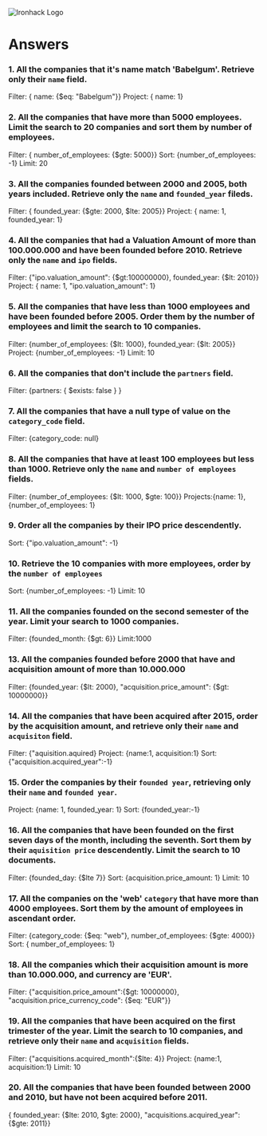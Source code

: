 ![Ironhack Logo](https://i.imgur.com/1QgrNNw.png)

# Answers

### 1. All the companies that it's name match 'Babelgum'. Retrieve only their `name` field.

Filter: { name: {\$eq: "Babelgum"}}
Project: { name: 1}

### 2. All the companies that have more than 5000 employees. Limit the search to 20 companies and sort them by **number of employees**.

Filter: { number_of_employees: {\$gte: 5000}}
Sort: {number_of_employees: -1}
Limit: 20

### 3. All the companies founded between 2000 and 2005, both years included. Retrieve only the `name` and `founded_year` fileds.

Filter: { founded_year: {$gte: 2000, $lte: 2005}}
Project: { name: 1, founded_year: 1}

### 4. All the companies that had a Valuation Amount of more than 100.000.000 and have been founded before 2010. Retrieve only the `name` and `ipo` fields.

Filter: {"ipo.valuation_amount": {$gt:100000000}, founded_year: {$lt: 2010}}
Project: { name: 1, "ipo.valuation_amount": 1}

### 5. All the companies that have less than 1000 employees and have been founded before 2005. Order them by the number of employees and limit the search to 10 companies.

Filter: {number_of_employees: {$lt: 1000}, founded_year: {$lt: 2005}}
Project: {number_of_employees: -1}
Limit: 10

### 6. All the companies that don't include the `partners` field.

Filter: {partners: { \$exists: false } }

### 7. All the companies that have a null type of value on the `category_code` field.

Filter: {category_code: null}

### 8. All the companies that have at least 100 employees but less than 1000. Retrieve only the `name` and `number of employees` fields.

Filter: {number_of_employees: {$lt: 1000, $gte: 100}}
Projects:{name: 1},{number_of_employees: 1}

### 9. Order all the companies by their IPO price descendently.

Sort: {"ipo.valuation_amount": -1}

### 10. Retrieve the 10 companies with more employees, order by the `number of employees`

Sort: {number_of_employees: -1}
Limit: 10

### 11. All the companies founded on the second semester of the year. Limit your search to 1000 companies.

Filter: {founded_month: {\$gt: 6}}
Limit:1000

<!-- ### 12. All the companies that have been 'deadpooled' after the third year. -->

<!-- Your Code Goes Here -->

### 13. All the companies founded before 2000 that have and acquisition amount of more than 10.000.000

Filter: {founded_year: {$lt: 2000}, "acquisition.price_amount": {$gt: 10000000}}

### 14. All the companies that have been acquired after 2015, order by the acquisition amount, and retrieve only their `name` and `acquisiton` field.

Filter: {"aquisition.aquired}
Project: {name:1, acquisition:1}
Sort: {"acquisition.acquired_year":-1}

### 15. Order the companies by their `founded year`, retrieving only their `name` and `founded year`.

Project: {name: 1, founded_year: 1}
Sort: {founded_year:-1}

### 16. All the companies that have been founded on the first seven days of the month, including the seventh. Sort them by their `aquisition price` descendently. Limit the search to 10 documents.

Filter: {founded_day: {\$lte 7}}
Sort: {acquisition.price_amount: 1}
Limit: 10

### 17. All the companies on the 'web' `category` that have more than 4000 employees. Sort them by the amount of employees in ascendant order.

Filter: {category_code: {$eq: "web"}, number_of_employees: {$gte: 4000}}
Sort: { number_of_employees: 1}

### 18. All the companies which their acquisition amount is more than 10.000.000, and currency are 'EUR'.

Filter: {"acquisition.price_amount":{$gt: 10000000}, "acquisition.price_currency_code": {$eq: "EUR"}}

### 19. All the companies that have been acquired on the first trimester of the year. Limit the search to 10 companies, and retrieve only their `name` and `acquisition` fields.

Filter: {"acquisitions.acquired_month":{\$lte: 4}}
Project: {name:1, acquisition:1}
Limit: 10

### 20. All the companies that have been founded between 2000 and 2010, but have not been acquired before 2011.

{ founded_year: {$lte: 2010, $gte: 2000}, "acquisitions.acquired_year": {\$gte: 2011}}
